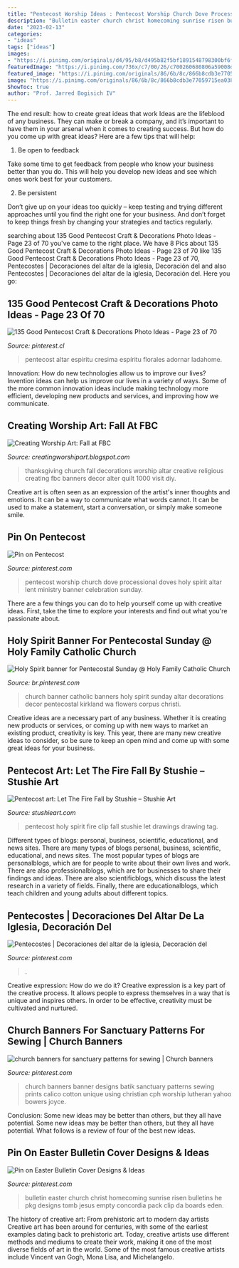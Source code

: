 ```yaml
---
title: "Pentecost Worship Ideas : Pentecost Worship Church Dove Processional Doves Holy Spirit Altar Lent Ministry Banner Celebration Sunday"
description: "Bulletin easter church christ homecoming sunrise risen bulletins he pkg designs tomb jesus empty concordia pack clip da boards eden"
date: "2023-02-13"
categories:
- "ideas"
tags: ["ideas"]
images:
- "https://i.pinimg.com/originals/d4/95/b8/d495b82f5bf1891548798300bf6f2946.jpg"
featuredImage: "https://i.pinimg.com/736x/c7/00/26/c700260680806a59008dbebfda62a768.jpg"
featured_image: "https://i.pinimg.com/originals/86/6b/8c/866b8cdb3e77059715ea038b334b5ea2.jpg"
image: "https://i.pinimg.com/originals/86/6b/8c/866b8cdb3e77059715ea038b334b5ea2.jpg"
ShowToc: true
author: "Prof. Jarred Bogisich IV"
---
```



The end result: how to create great ideas that work
Ideas are the lifeblood of any business. They can make or break a company, and it’s important to have them in your arsenal when it comes to creating success. But how do you come up with great ideas? Here are a few tips that will help:
1. Be open to feedback

Take some time to get feedback from people who know your business better than you do. This will help you develop new ideas and see which ones work best for your customers.

2. Be persistent

Don’t give up on your ideas too quickly – keep testing and trying different approaches until you find the right one for your business. And don’t forget to keep things fresh by changing your strategies and tactics regularly.

	

		
searching about 135 Good Pentecost Craft &amp; Decorations Photo Ideas - Page 23 of 70 you've came to the right place. We have 8 Pics about 135 Good Pentecost Craft &amp; Decorations Photo Ideas - Page 23 of 70 like 135 Good Pentecost Craft &amp; Decorations Photo Ideas - Page 23 of 70, Pentecostes | Decoraciones del altar de la iglesia, Decoración del and also Pentecostes | Decoraciones del altar de la iglesia, Decoración del. Here you go:
		
    
## 135 Good Pentecost Craft &amp; Decorations Photo Ideas - Page 23 Of 70

<img loading=lazy src="https://i.pinimg.com/736x/c7/00/26/c700260680806a59008dbebfda62a768.jpg" onerror="this.onerror=null;this.src='https://tse2.mm.bing.net/th?id=OIP.EwKZOVNNJDS23HZwXpk9cwHaJ3&amp;pid=15.1';" alt="135 Good Pentecost Craft &amp; Decorations Photo Ideas - Page 23 of 70">

_Source: pinterest.cl_

>pentecost altar espiritu cresima espíritu florales adornar ladahome. 

	

Innovation: How do new technologies allow us to improve our lives?
Invention ideas can help us improve our lives in a variety of ways. Some of the more common innovation ideas include making technology more efficient, developing new products and services, and improving how we communicate.

    
## Creating Worship Art: Fall At FBC

<img loading=lazy src="http://1.bp.blogspot.com/-2PWl2DJZtyE/VFueew49QJI/AAAAAAAAAXc/bluhQLxI2EI/s1600/IMG_6455.JPG" onerror="this.onerror=null;this.src='https://tse2.mm.bing.net/th?id=OIP.GTdKMNJtBJhpxjrZcs8s_QHaJ6&amp;pid=15.1';" alt="Creating Worship Art: Fall at FBC">

_Source: creatingworshipart.blogspot.com_

>thanksgiving church fall decorations worship altar creative religious creating fbc banners decor alter quilt 1000 visit diy. 

	

Creative art is often seen as an expression of the artist's inner thoughts and emotions. It can be a way to communicate what words cannot. It can be used to make a statement, start a conversation, or simply make someone smile.

    
## Pin On Pentecost

<img loading=lazy src="https://i.pinimg.com/originals/86/6b/8c/866b8cdb3e77059715ea038b334b5ea2.jpg" onerror="this.onerror=null;this.src='https://tse4.mm.bing.net/th?id=OIP.3Awh6FKIaVezQtqghLt6ygAAAA&amp;pid=15.1';" alt="Pin on Pentecost">

_Source: pinterest.com_

>pentecost worship church dove processional doves holy spirit altar lent ministry banner celebration sunday. 

	

There are a few things you can do to help yourself come up with creative ideas. First, take the time to explore your interests and find out what you're passionate about.

    
## Holy Spirit Banner For Pentecostal Sunday @ Holy Family Catholic Church

<img loading=lazy src="https://i.pinimg.com/originals/d4/95/b8/d495b82f5bf1891548798300bf6f2946.jpg" onerror="this.onerror=null;this.src='https://tse4.mm.bing.net/th?id=OIP.Ml3YIRVM8uk_DLvn0sp_0gHaNK&amp;pid=15.1';" alt="Holy Spirit banner for Pentecostal Sunday @ Holy Family Catholic Church">

_Source: br.pinterest.com_

>church banner catholic banners holy spirit sunday altar decorations decor pentecostal kirkland wa flowers corpus christi. 

	

Creative ideas are a necessary part of any business. Whether it is creating new products or services, or coming up with new ways to market an existing product, creativity is key. This year, there are many new creative ideas to consider, so be sure to keep an open mind and come up with some great ideas for your business.

    
## Pentecost Art: Let The Fire Fall By Stushie – Stushie Art

<img loading=lazy src="https://i0.wp.com/farm8.staticflickr.com/7368/16280920177_f77f23bdd0_z.jpg?ssl=1" onerror="this.onerror=null;this.src='https://tse4.mm.bing.net/th?id=OIP.q2JKtz57CyfP4tyFkRt5AgHaJh&amp;pid=15.1';" alt="Pentecost art: Let The Fire Fall by Stushie – Stushie Art">

_Source: stushieart.com_

>pentecost holy spirit fire clip fall stushie let drawings drawing tag. 

	

Different types of blogs: personal, business, scientific, educational, and news sites.
There are many types of blogs personal, business, scientific, educational, and news sites. The most popular types of blogs are personalblogs, which are for people to write about their own lives and work. There are also professionalblogs, which are for businesses to share their findings and ideas. There are also scientificblogs, which discuss the latest research in a variety of fields. Finally, there are educationalblogs, which teach children and young adults about different topics.

    
## Pentecostes | Decoraciones Del Altar De La Iglesia, Decoración Del

<img loading=lazy src="https://i.pinimg.com/originals/2b/0b/f6/2b0bf6dcebed2e839cb581a859333f94.jpg" onerror="this.onerror=null;this.src='https://tse3.mm.bing.net/th?id=OIP.v1RplS9CTxX1GGRR1HO7OQHaFj&amp;pid=15.1';" alt="Pentecostes | Decoraciones del altar de la iglesia, Decoración del">

_Source: pinterest.com_

>. 

	

Creative expression: How do we do it?
Creative expression is a key part of the creative process. It allows people to express themselves in a way that is unique and inspires others. In order to be effective, creativity must be cultivated and nurtured.

    
## Church Banners For Sanctuary Patterns For Sewing | Church Banners

<img loading=lazy src="https://i.pinimg.com/originals/bf/93/a0/bf93a0b9a205134ea8579da89f0fbca2.jpg" onerror="this.onerror=null;this.src='https://tse2.mm.bing.net/th?id=OIP.YQ0J0Bf4hiEq3B5FRHkXywAAAA&amp;pid=15.1';" alt="church banners for sanctuary patterns for sewing | Church banners">

_Source: pinterest.com_

>church banners banner designs batik sanctuary patterns sewing prints calico cotton unique using christian cph worship lutheran yahoo bowers joyce. 

	

Conclusion: Some new ideas may be better than others, but they all have potential.
Some new ideas may be better than others, but they all have potential. What follows is a review of four of the best new ideas.

    
## Pin On Easter Bulletin Cover Designs &amp; Ideas

<img loading=lazy src="https://i.pinimg.com/736x/c6/da/8c/c6da8c46569205c004e5b78ff55183e0.jpg" onerror="this.onerror=null;this.src='https://tse2.mm.bing.net/th?id=OIP.0iBGHX_1Y_hUNpJeeh_JlQAAAA&amp;pid=15.1';" alt="Pin on Easter Bulletin Cover Designs &amp; Ideas">

_Source: pinterest.com_

>bulletin easter church christ homecoming sunrise risen bulletins he pkg designs tomb jesus empty concordia pack clip da boards eden. 

	

The history of creative art: From prehistoric art to modern day artists
Creative art has been around for centuries, with some of the earliest examples dating back to prehistoric art. Today, creative artists use different methods and mediums to create their work, making it one of the most diverse fields of art in the world. Some of the most famous creative artists include Vincent van Gogh, Mona Lisa, and Michelangelo.

